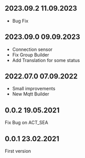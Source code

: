 ## 2023.09.2 11.09.2023
- Bug Fix

## 2023.09.0 09.09.2023
- Connection sensor
- Fix Group Builder
- Add Translation for some status


## 2022.07.0 07.09.2022
- Small improvements
- New Mqtt Builder

## 0.0.2 19.05.2021 
Fix Bug on ACT_SEA

## 0.0.1 23.02.2021 
First version
